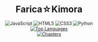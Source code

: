 <div align="center"> <h1>Farica☆Kimora</h1>
 </div>
<div align="center">
  <img alt="JavaScript" src="https://img.shields.io/badge/javascript%20-%23323330.svg?&style=for-the-badge&logo=javascript&logoColor=black&color=white"/>
  <img alt="HTML5" src="https://img.shields.io/badge/html5%20-%23323330.svg?&style=for-the-badge&logo=html5&logoColor=black&color=white"/>
  <img alt="CSS3" src="https://img.shields.io/badge/css3%20-%23323330.svg?&style=for-the-badge&logo=css3&logoColor=black&color=white"/>
  <img alt="Python" src="https://img.shields.io/badge/python%20-%23323330.svg?&style=for-the-badge&logo=python&logoColor=black&color=white"/>
</div>
<div align="center">
    <a href="https://github.com/farica-kimora/github-readme-stats">
        <img src="https://github-readme-stats.vercel.app/api/top-langs/?username=Farica-Kimora&layout=compact&langs_count=10"
            alt="Top Languages">
    </a>
</div>
<div align="center">
<a href="https://cursedprograms.github.io/book-template/" target="_blank" align="center">
    <img src="https://github.com/SynthWomb/SynthWomb/blob/main/logos/SynthWomb05.png"
        alt="Chapters">
</a>
</div>

